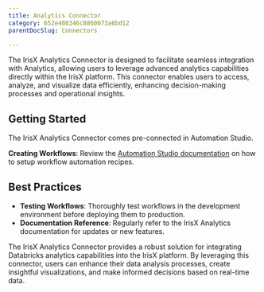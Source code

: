 ```yaml
---
title: Analytics Connector
category: 652e408346c8860073a6bd12
parentDocSlug: Connectors

---
```


The IrisX Analytics Connector is designed to facilitate seamless integration with Analytics, allowing users to leverage advanced analytics capabilities directly within the IrisX platform. This connector enables users to access, analyze, and visualize data efficiently, enhancing decision-making processes and operational insights.


## Getting Started
The IrisX Analytics Connector comes pre-connected in Automation Studio.

**Creating Workflows**: Review the [Automation Studio documentation](https://developers.trackunit.com/reference/access-token) on how to setup workflow automation recipes.

## Best Practices
- **Testing Workflows**: Thoroughly test workflows in the development environment before deploying them to production.
- **Documentation Reference**: Regularly refer to the IrisX Analytics documentation for updates or new features.


The IrisX Analytics Connector provides a robust solution for integrating Databricks analytics capabilities into the IrisX platform. By leveraging this connector, users can enhance their data analysis processes, create insightful visualizations, and make informed decisions based on real-time data.
